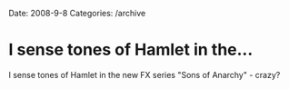 Date: 2008-9-8
Categories: /archive

# I sense tones of Hamlet in the...

I sense tones of Hamlet in the new FX series "Sons of Anarchy" - crazy?
